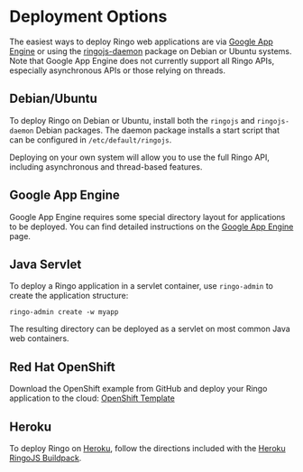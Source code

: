 # Deployment Options

The easiest ways to deploy Ringo web applications are via [Google App Engine](/documentation/google_appengine) or using
the [ringojs-daemon] package on Debian or Ubuntu systems. Note that Google App Engine does not currently support all
Ringo APIs, especially asynchronous APIs or those relying on threads.

## Debian/Ubuntu

To deploy Ringo on Debian or Ubuntu, install both the `ringojs` and `ringojs-daemon` Debian packages. The daemon package installs a start script that can be configured in `/etc/default/ringojs`.

Deploying on your own system will allow you to use the full Ringo API, including asynchronous and thread-based features.

[app engine sdk]: http://code.google.com/intl/de/appengine/downloads.html
[ringojs-daemon]: /downloads

## Google App Engine

Google App Engine requires some special directory layout for applications to be deployed. You can find detailed
instructions on the [Google App Engine](/documentation/google_appengine) page.

## Java Servlet

To deploy a Ringo application in a servlet container, use `ringo-admin` to create the application structure:

    ringo-admin create -w myapp

The resulting directory can be deployed as a servlet on most common Java web containers.

## Red Hat OpenShift

Download the OpenShift example from GitHub and deploy your Ringo application to the cloud:
[OpenShift Template](https://github.com/oberhamsi/ringojs-openshift-example)

## Heroku 

To deploy Ringo on [Heroku](http://heroku.com), follow the directions included with the [Heroku RingoJS Buildpack](https://github.com/jockm/heroku-buildpack-ringojs-jdk7).
